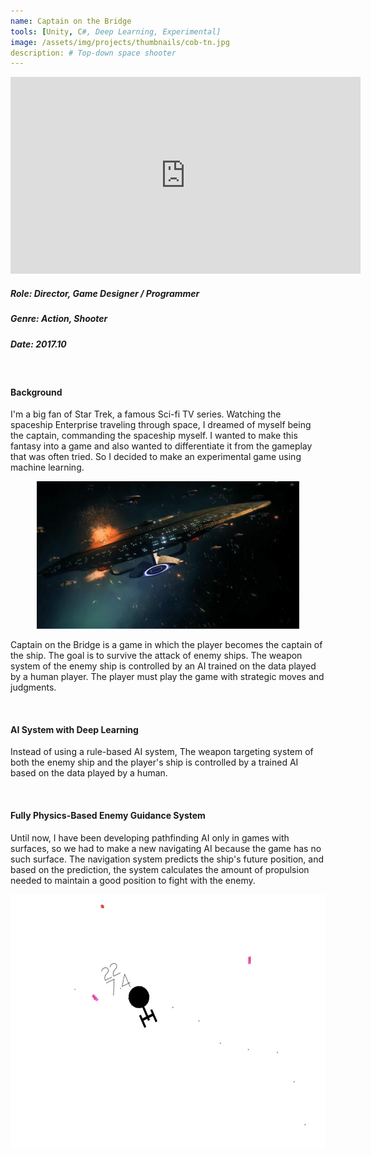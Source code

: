 ```yaml
---
name: Captain on the Bridge
tools: [Unity, C#, Deep Learning, Experimental]
image: /assets/img/projects/thumbnails/cob-tn.jpg
description: # Top-down space shooter
---
```


<div class="video">
    <iframe width="560" height="315" src="https://www.youtube.com/embed/D8L49wHhZc4" frameborder="0" allow="accelerometer; autoplay; encrypted-media; gyroscope; picture-in-picture" allowfullscreen></iframe>
</div>

##### Role: Director, Game Designer / Programmer
##### Genre: Action, Shooter
##### Date: 2017.10
<br>

#### Background

I'm a big fan of Star Trek, a famous Sci-fi TV series. Watching the spaceship Enterprise traveling through space, I dreamed of myself being the captain, commanding the spaceship myself. I wanted to make this fantasy into a game and also wanted to differentiate it from the gameplay that was often tried. So I decided to make an experimental game using machine learning.

<center> <img src="/assets/img/projects/reg/star-trek.jpg" width="420" height="236"/> </center>

Captain on the Bridge is a game in which the player becomes the captain of the ship. The goal is to survive the attack of enemy ships. The weapon system of the enemy ship is controlled by an AI trained on the data played by a human player. The player must play the game with strategic moves and judgments.

<br>

#### AI System with Deep Learning

Instead of using a rule-based AI system, The weapon targeting system of both the enemy ship and the player's ship is controlled by a trained AI based on the data played by a human.

<br>

#### Fully Physics-Based Enemy Guidance System

Until now, I have been developing pathfinding AI only in games with surfaces, so we had to make a new navigating AI because the game has no such surface. The navigation system predicts the ship's future position, and based on the prediction, the system calculates the amount of propulsion needed to maintain a good position to fight with the enemy.

<center> <img src="/assets/img/projects/thumbnails/cob-tn.jpg" width="648" height="405"/> </center>